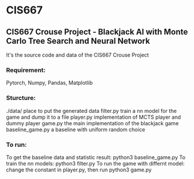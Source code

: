 # CIS667
## CIS667 Crouse Project - Blackjack AI with Monte Carlo Tree Search and Neural Network

It's the source code and data of the CIS667 Crouse Project

### Requirement:
Pytorch, Numpy, Pandas, Matplotlib

### Sturcture:

./data/ 			place to put the generated data
filter.py 			train a nn model for the game and dump it to a file
player.py 			implementation of MCTS player and dummy player
game.py 			the main implementation of the blackjack game
baseline_game.py 	a baseline with uniform random choice


### To run:
To get the baseline data and statistic result: python3 baseline_game.py 
To train the nn models: python3 filter.py
To run the game with differnt model: change the constant in player.py, then run python3 game.py


